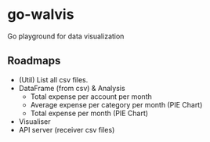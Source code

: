 # go-walvis
Go playground for data visualization

## Roadmaps
- (Util) List all csv files.
- DataFrame (from csv) & Analysis
    - Total expense per account per month
    - Average expense per category per month (PIE Chart)
    - Total expense per month (PIE Chart)
- Visualiser
- API server (receiver csv files)